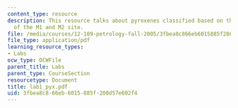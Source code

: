 ```yaml
---
content_type: resource
description: This resource talks about pyroxenes classified based on the occupancy
  of the M1 and M2 site.
file: /media/courses/12-109-petrology-fall-2005/3fbea8c866eb6015885f208d57e602f4_lab1_pyx.pdf
file_type: application/pdf
learning_resource_types:
- Labs
ocw_type: OCWFile
parent_title: Labs
parent_type: CourseSection
resourcetype: Document
title: lab1_pyx.pdf
uid: 3fbea8c8-66eb-6015-885f-208d57e602f4
---
```

